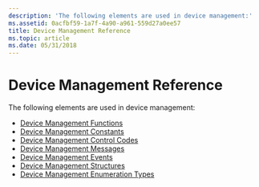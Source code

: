 ```yaml
---
description: 'The following elements are used in device management:'
ms.assetid: 0acfbf59-1a7f-4a90-a961-559d27a0ee57
title: Device Management Reference
ms.topic: article
ms.date: 05/31/2018
---
```


# Device Management Reference

The following elements are used in device management:

-   [Device Management Functions](device-management-functions.md)
-   [Device Management Constants](device-management-constants.md)
-   [Device Management Control Codes](device-management-control-codes.md)
-   [Device Management Messages](device-management-messages.md)
-   [Device Management Events](device-management-events.md)
-   [Device Management Structures](device-management-structures.md)
-   [Device Management Enumeration Types](device-management-enumeration-types.md)

 

 



